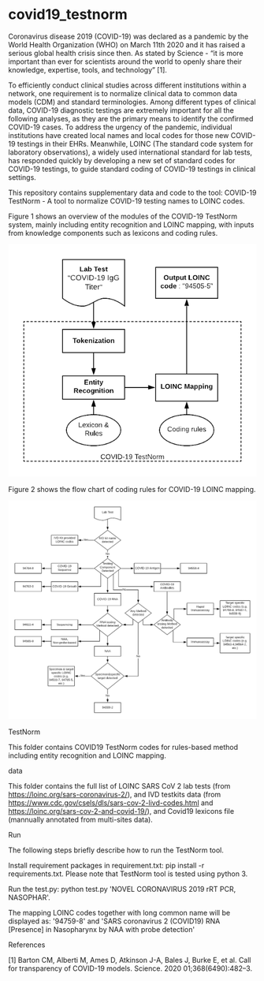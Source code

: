 # covid19_testnorm

Coronavirus disease 2019 (COVID-19) was declared as a pandemic by the World Health Organization (WHO) on March 11th 2020 and it has raised a serious global health crisis since then. As stated by Science - “it is more important than ever for scientists around the world to openly share their knowledge, expertise, tools, and technology” [1].

To efficiently conduct clinical studies across different institutions within a network, one requirement is to normalize clinical data to common data models (CDM) and standard terminologies. Among different types of clinical data, COVID-19 diagnostic testings are extremely important for all the following analyses, as they are the primary means to identify the confirmed COVID-19 cases. To address the urgency of the pandemic, individual institutions have created local names and local codes for those new COVID-19 testings in their EHRs. Meanwhile, LOINC (The standard code system for laboratory observations), a widely used international standard for lab tests, has responded quickly by developing a new set of standard codes for COVID-19 testings, to guide standard coding of COVID-19 testings in clinical settings. 

This repository contains supplementary data and code to the tool: COVID-19 TestNorm -  A tool to normalize COVID-19 testing names to LOINC codes.

Figure 1 shows an overview of the modules of the COVID-19 TestNorm system, mainly including entity recognition and LOINC mapping, with inputs from knowledge components such as lexicons and coding rules. 

![Alt text](/docs/overview.png?raw=true "Overview of COVID19 TestNorm")

Figure 2 shows the flow chart of coding rules for COVID-19 LOINC mapping. 

![Alt text](/docs/coding_rules.png?raw=true "Flow chart of Coding rules for COVID19 mapping")


TestNorm

This folder contains COVID19 TestNorm codes for rules-based method including entity recognition and LOINC mapping.

data

This folder contains the full list of LOINC SARS CoV 2 lab tests (from https://loinc.org/sars-coronavirus-2/), and IVD testkits data (from https://www.cdc.gov/csels/dls/sars-cov-2-livd-codes.html and https://loinc.org/sars-cov-2-and-covid-19/), and Covid19 lexicons file (mannually annotated from multi-sites data).


Run

The following steps briefly describe how to run the TestNorm tool.

Install requirement packages in requirement.txt: pip install -r requirements.txt. Please note that TestNorm tool is tested using python 3.

Run the test.py: python test.py 'NOVEL CORONAVIRUS 2019 rRT PCR, NASOPHAR'.

The mapping LOINC codes together with long common name will be displayed as: '94759-8' and 'SARS coronavirus 2 (COVID19) RNA [Presence] in Nasopharynx by NAA with probe detection'

References

[1] Barton CM, Alberti M, Ames D, Atkinson J-A, Bales J, Burke E, et al. Call for transparency of COVID-19 models. Science. 2020 01;368(6490):482–3.

